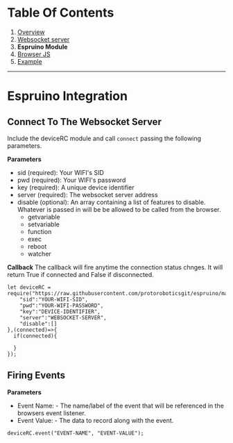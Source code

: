 # Table Of Contents
 1. [Overview](https://github.com/protoroboticsgit/espruino/blob/master/devicerc/readme.md) 
 2. [Websocket server](https://github.com/protoroboticsgit/espruino/blob/master/devicerc/readme_server.md)
 3. **Espruino Module**
 4. [Browser JS](https://github.com/protoroboticsgit/espruino/blob/master/devicerc/readme_browser.md)
 5. [Example](https://github.com/protoroboticsgit/espruino/blob/master/devicerc/readme_example_1.md)
 
 
----------------------------------------------

# Espruino Integration

## Connect To The Websocket Server
Include the deviceRC module and call ```connect``` passing the following parameters.

**Parameters**
 - sid (required): Your WIFI's SID
 - pwd (required): Your WIFI's password
 - key (required): A unique device identifier
 - server (required): The websocket server address
 - disable (optional): An array containing a list of features to disable. Whatever is passed in will be be allowed to be called from the browser.
   - getvariable
   - setvariable
   - function
   - exec
   - reboot
   - watcher

**Callback**
The callback will fire anytime the connection status chnges. It will return True if connected and False if disconnected.

```
let deviceRC = require("https://raw.githubusercontent.com/protoroboticsgit/espruino/master/devicerc/device.min.js").connect({
    "sid":"YOUR-WIFI-SID",
    "pwd":"YOUR-WIFI-PASSWORD",
    "key":"DEVICE-IDENTIFIER",
    "server":"WEBSOCKET-SERVER",
    "disable":[]
},(connected)=>{
  if(connected){
    
  }
});
```

## Firing Events

**Parameters**
 - Event Name: - The name/label of the event that will be referenced in the browsers event listener.
 - Event Value: - The data to record along with the event.

```
deviceRC.event("EVENT-NAME", "EVENT-VALUE");
```
